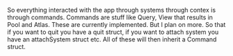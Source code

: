 So everything interacted with the app through systems through contex is through
commands. Commands are stuff like Query, View that results in Pool and Atlas.
These are currently implemented. But I plan on more. So that if you want to quit
you have a quit struct, if you want to attach system you have an attachSystem
struct etc. All of these will then inherit a Command struct.
